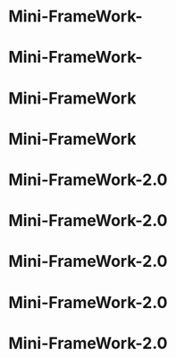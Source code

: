 # Mini-FrameWork-
# Mini-FrameWork-
# Mini-FrameWork
# Mini-FrameWork
# Mini-FrameWork-2.0
# Mini-FrameWork-2.0
# Mini-FrameWork-2.0
# Mini-FrameWork-2.0
# Mini-FrameWork-2.0
